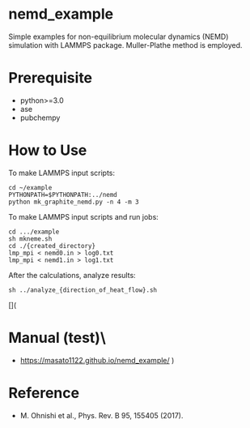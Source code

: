# nemd_example

Simple examples for non-equilibrium molecular dynamics (NEMD) simulation with LAMMPS package.
Muller-Plathe method is employed.

# Prerequisite

* python>=3.0
* ase
* pubchempy

# How to Use

To make LAMMPS input scripts:

``` discriptions
cd ~/example
PYTHONPATH=$PYTHONPATH:../nemd
python mk_graphite_nemd.py -n 4 -m 3
```

To make LAMMPS input scripts and run jobs:

``` simple way
cd .../example
sh mkneme.sh
cd ./{created_directory}
lmp_mpi < nemd0.in > log0.txt
lmp_mpi < nemd1.in > log1.txt
```

After the calculations, analyze results:

```
sh ../analyze_{direction_of_heat_flow}.sh
```

[](
# Manual (test)\
* https://masato1122.github.io/nemd_example/
)

# Reference

* M. Ohnishi et al., Phys. Rev. B 95, 155405 (2017).

